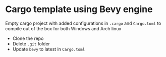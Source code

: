 # Cargo template using Bevy engine
Empty cargo project with added configurations in `.cargo` and `Cargo.toml` to
compile out of the box for both Windows and Arch linux
- Clone the repo
- Delete `.git` folder
- Update `bevy` to latest in `Cargo.toml`
